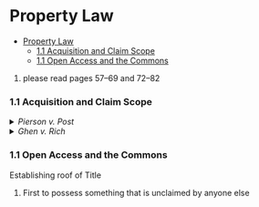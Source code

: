 # Property Law
<!-- TOC -->

- [Property Law](#property-law)
  - [1.1 Acquisition and Claim Scope](#11-acquisition-and-claim-scope)
  - [1.1 Open Access and the Commons](#11-open-access-and-the-commons)

<!-- /TOC -->
1. please read pages 57–69 and 72–82​

### 1.1 Acquisition and Claim Scope

<details>
<summary><i>Pierson v. Post</i></summary>

- **Overview:** Hunter had no rights to a fox merely because he was chasing it, and did not suffer injury or damage when interceptor shot the fox, even though he knew it was being chased by hunter.
- **Facts:**  Post(∆) in possession of dogs and hounds was in pursuit of a fox on a wild, uninhabited, waste land called the beach. Pierson (π) knowing fox was so hunted and pursued, chased after fox and killed it, carrying it off.
- **Issue:** Whether Post(∆) by pursuit with his hounds in the manner alleged in his declaration, acquired such a right to/property in the fox.
- **Rule:**
- **Conclusion:** Judgement Reversed. A fox is a ferae naturae (wild by nature) and that property of animals is acquired by ***occupancy only***. Narrow question is what amounts to occupancy of acquiring right to wild animals?
**Notes/Concepts:**

</details>

<details>
<summary><i>Ghen v. Rich</i></summary>

- **Overview:**
Court granted libellant fisherman judgment in action for conversion of fin-backwhale because local usage that fisherman who shoots a whale with identifiable bomb-lance, letting it sink, then pays fee to whale's finder, granted title.

- **Facts:**
fin-backwhales frequent Massachusetts bay where fishermen shoot and kill the whales. Whales then sink to the ocean floor and rise up 1-3 days later. Whales then either float to beach, are picked up or float out to sea. Each fisherman uses their own unique lance to mark the whale. ∆ found such whale and advertised on the spot for the sale of the whale.
**Issue:**

- **Rule:**
Whale, being a ferae naturae, does not become property until a firm possession has been established by the taker.
- **Conclusion:**
Judgement Reversed
A fox is a ferae naturae (wild by nature) and that property of animals is acquired by ***occupancy only***. Narrow question is what amounts to occupancy of acquiring right to wild animals?

- **Notes/Concepts:**

</details>

### 1.1 Open Access and the Commons

Establishing roof of Title
1. First to possess something that is unclaimed by anyone else
